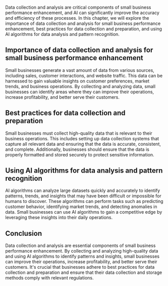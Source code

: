 
Data collection and analysis are critical components of small business performance enhancement, and AI can significantly improve the accuracy and efficiency of these processes. In this chapter, we will explore the importance of data collection and analysis for small business performance enhancement, best practices for data collection and preparation, and using AI algorithms for data analysis and pattern recognition.

Importance of data collection and analysis for small business performance enhancement
-------------------------------------------------------------------------------------

Small businesses generate a vast amount of data from various sources, including sales, customer interactions, and website traffic. This data can be harnessed to gain valuable insights on customer preferences, market trends, and business operations. By collecting and analyzing data, small businesses can identify areas where they can improve their operations, increase profitability, and better serve their customers.

Best practices for data collection and preparation
--------------------------------------------------

Small businesses must collect high-quality data that is relevant to their business operations. This includes setting up data collection systems that capture all relevant data and ensuring that the data is accurate, consistent, and complete. Additionally, businesses should ensure that the data is properly formatted and stored securely to protect sensitive information.

Using AI algorithms for data analysis and pattern recognition
-------------------------------------------------------------

AI algorithms can analyze large datasets quickly and accurately to identify patterns, trends, and insights that may have been difficult or impossible for humans to discover. These algorithms can perform tasks such as predicting customer behavior, identifying market trends, and detecting anomalies in data. Small businesses can use AI algorithms to gain a competitive edge by leveraging these insights into their daily operations.

Conclusion
----------

Data collection and analysis are essential components of small business performance enhancement. By collecting and analyzing high-quality data and using AI algorithms to identify patterns and insights, small businesses can improve their operations, increase profitability, and better serve their customers. It's crucial that businesses adhere to best practices for data collection and preparation and ensure that their data collection and storage methods comply with relevant regulations.
